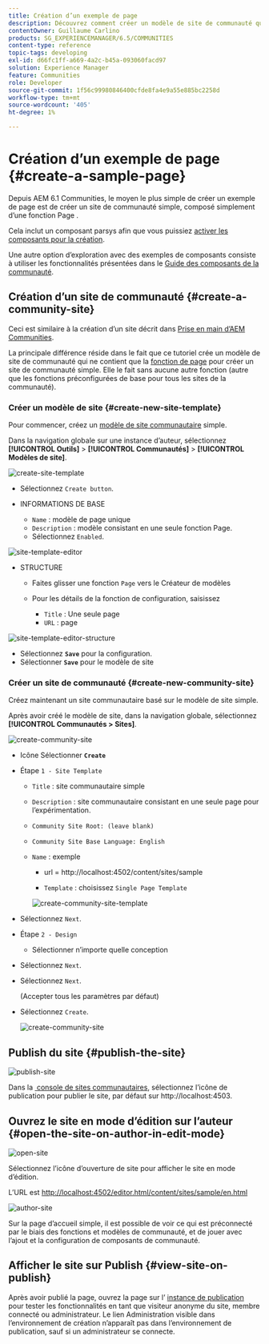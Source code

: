 ```yaml
---
title: Création d’un exemple de page
description: Découvrez comment créer un modèle de site de communauté qui ne contient que la fonction Page qui peut vous aider à créer un site de communauté simple.
contentOwner: Guillaume Carlino
products: SG_EXPERIENCEMANAGER/6.5/COMMUNITIES
content-type: reference
topic-tags: developing
exl-id: d66fc1ff-a669-4a2c-b45a-093060facd97
solution: Experience Manager
feature: Communities
role: Developer
source-git-commit: 1f56c99980846400cfde8fa4e9a55e885bc2258d
workflow-type: tm+mt
source-wordcount: '405'
ht-degree: 1%

---
```


# Création d’un exemple de page {#create-a-sample-page}

Depuis AEM 6.1 Communities, le moyen le plus simple de créer un exemple de page est de créer un site de communauté simple, composé simplement d’une fonction Page .

Cela inclut un composant parsys afin que vous puissiez [activer les composants pour la création](basics.md#accessing-communities-components).

Une autre option d’exploration avec des exemples de composants consiste à utiliser les fonctionnalités présentées dans le [Guide des composants de la communauté](components-guide.md).

## Création d’un site de communauté {#create-a-community-site}

Ceci est similaire à la création d’un site décrit dans [Prise en main d’AEM Communities](getting-started.md).

La principale différence réside dans le fait que ce tutoriel crée un modèle de site de communauté qui ne contient que la [fonction de page](functions.md#page-function) pour créer un site de communauté simple. Elle le fait sans aucune autre fonction (autre que les fonctions préconfigurées de base pour tous les sites de la communauté).

### Créer un modèle de site {#create-new-site-template}

Pour commencer, créez un [modèle de site communautaire](sites.md) simple.

Dans la navigation globale sur une instance d’auteur, sélectionnez **[!UICONTROL Outils]** > **[!UICONTROL Communautés]** > **[!UICONTROL Modèles de site]**.

![create-site-template](assets/create-site-template1.png)

* Sélectionnez `Create button`.
* INFORMATIONS DE BASE

   * `Name` : modèle de page unique
   * `Description` : modèle consistant en une seule fonction Page.
   * Sélectionnez `Enabled`.

![site-template-editor](assets/site-template-editor.png)

* STRUCTURE

   * Faites glisser une fonction `Page` vers le Créateur de modèles
   * Pour les détails de la fonction de configuration, saisissez

      * `Title` : Une seule page
      * `URL` : page

![site-template-editor-structure](assets/site-template-editor1.png)

* Sélectionnez **`Save`** pour la configuration.
* Sélectionner **`Save`** pour le modèle de site

### Créer un site de communauté {#create-new-community-site}

Créez maintenant un site communautaire basé sur le modèle de site simple.

Après avoir créé le modèle de site, dans la navigation globale, sélectionnez **[!UICONTROL Communautés > Sites]**.

![create-community-site](assets/create-community-site1.png)

* Icône Sélectionner **`Create`**

* Étape `1 - Site Template`

   * `Title` : site communautaire simple
   * `Description` : site communautaire consistant en une seule page pour l’expérimentation.
   * `Community Site Root: (leave blank)`
   * `Community Site Base Language: English`
   * `Name` : exemple

      * url = http://localhost:4502/content/sites/sample

      * `Template` : choisissez `Single Page Template`

     ![create-community-site-template](assets/create-community-site-template.png)

* Sélectionnez `Next`.
* Étape `2 - Design`

   * Sélectionner n’importe quelle conception

* Sélectionnez `Next`.
* Sélectionnez `Next`.

  (Accepter tous les paramètres par défaut)

* Sélectionnez `Create`.

  ![create-community-site](assets/create-community-site.png)

## Publish du site {#publish-the-site}

![publish-site](assets/publish-site.png)

Dans la [&#x200B; console de sites communautaires](sites-console.md), sélectionnez l’icône de publication pour publier le site, par défaut sur http://localhost:4503.

## Ouvrez le site en mode d’édition sur l’auteur {#open-the-site-on-author-in-edit-mode}

![open-site](assets/open-site.png)

Sélectionnez l’icône d’ouverture de site pour afficher le site en mode d’édition.

L’URL est [http://localhost:4502/editor.html/content/sites/sample/en.html](http://localhost:4502/editor.html/content/sites/sample/en.html)

![author-site](assets/author-site.png)

Sur la page d’accueil simple, il est possible de voir ce qui est préconnecté par le biais des fonctions et modèles de communauté, et de jouer avec l’ajout et la configuration de composants de communauté.

## Afficher le site sur Publish {#view-site-on-publish}

Après avoir publié la page, ouvrez la page sur l’ [instance de publication](http://localhost:4503/content/sites/sample/en.html) pour tester les fonctionnalités en tant que visiteur anonyme du site, membre connecté ou administrateur. Le lien Administration visible dans l’environnement de création n’apparaît pas dans l’environnement de publication, sauf si un administrateur se connecte.
